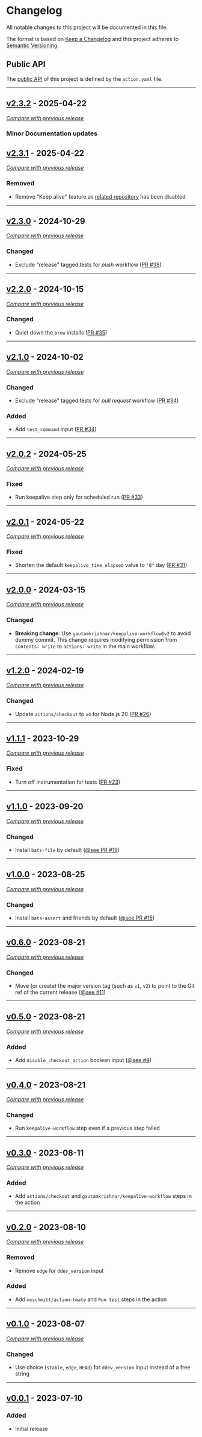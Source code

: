 # Changelog

All notable changes to this project will be documented in this file.

The format is based on [Keep a Changelog](https://keepachangelog.com/en)
and this project adheres to [Semantic Versioning](https://semver.org/spec/v2.0.0.html).

## Public API

The [public API](https://semver.org/spec/v2.0.0.html#spec-item-1) of this project is defined by the `action.yaml` file.

---

## [v2.3.2](https://github.com/ddev/github-action-add-on-test/releases/tag/v2.4.0) - 2025-04-22

[_Compare with previous release_](https://github.com/ddev/github-action-add-on-test/compare/v2.3.1...v2.3.2)

### Minor Documentation updates


## [v2.3.1](https://github.com/ddev/github-action-add-on-test/releases/tag/v2.4.0) - 2025-04-22

[_Compare with previous release_](https://github.com/ddev/github-action-add-on-test/compare/v2.3.0...v2.3.1)

### Removed

- Remove "Keep alive" feature as [related repository](https://github.com/gautamkrishnar/keepalive-workflow) has been disabled

---

## [v2.3.0](https://github.com/ddev/github-action-add-on-test/releases/tag/v2.3.0) - 2024-10-29

[_Compare with previous release_](https://github.com/ddev/github-action-add-on-test/compare/v2.2.0...v2.3.0)

### Changed

- Exclude "release" tagged tests for _push_ workflow ([PR #38](https://github.com/ddev/github-action-add-on-test/pull/38))

---

## [v2.2.0](https://github.com/ddev/github-action-add-on-test/releases/tag/v2.2.0) - 2024-10-15

[_Compare with previous release_](https://github.com/ddev/github-action-add-on-test/compare/v2.1.0...v2.2.0)

### Changed

- Quiet down the `brew` installs ([PR #35](https://github.com/ddev/github-action-add-on-test/pull/35))

---

## [v2.1.0](https://github.com/ddev/github-action-add-on-test/releases/tag/v2.1.0) - 2024-10-02

[_Compare with previous release_](https://github.com/ddev/github-action-add-on-test/compare/v2.0.2...v2.1.0)

### Changed

- Exclude "release" tagged tests for _pull request_ workflow ([PR #34](https://github.com/ddev/github-action-add-on-test/pull/34))

### Added

- Add `test_command` input ([PR #34](https://github.com/ddev/github-action-add-on-test/pull/34))

---

## [v2.0.2](https://github.com/ddev/github-action-add-on-test/releases/tag/v2.0.2) - 2024-05-25

[_Compare with previous release_](https://github.com/ddev/github-action-add-on-test/compare/v2.0.1...v2.0.2)

### Fixed

- Run keepalive step only for scheduled run ([PR #33](https://github.com/ddev/github-action-add-on-test/pull/33))

---

## [v2.0.1](https://github.com/ddev/github-action-add-on-test/releases/tag/v2.0.1) - 2024-05-22

[_Compare with previous release_](https://github.com/ddev/github-action-add-on-test/compare/v2.0.0...v2.0.1)

### Fixed

- Shorten the default `keepalive_time_elapsed` value to `"0"` day ([PR #31](https://github.com/ddev/github-action-add-on-test/pull/31))

---

## [v2.0.0](https://github.com/ddev/github-action-add-on-test/releases/tag/v2.0.0) - 2024-03-15

[_Compare with previous release_](https://github.com/ddev/github-action-add-on-test/compare/v1.2.0...v2.0.0)

### Changed

- **Breaking change**: Use `gautamkrishnar/keepalive-workflow@v2` to avoid dummy commit. This change requires
  modifying permission from `contents: write` to `actions: write` in the main workflow.

---

## [v1.2.0](https://github.com/ddev/github-action-add-on-test/releases/tag/v1.2.0) - 2024-02-19

[_Compare with previous release_](https://github.com/ddev/github-action-add-on-test/compare/v1.1.1...v1.2.0)

### Changed

- Update `actions/checkout` to `v4` for Node.js 20 ([PR #26](https://github.com/ddev/github-action-add-on-test/pull/26))

---

## [v1.1.1](https://github.com/ddev/github-action-add-on-test/releases/tag/v1.1.1) - 2023-10-29

[_Compare with previous release_](https://github.com/ddev/github-action-add-on-test/compare/v1.1.0...v1.1.1)

### Fixed

- Turn off instrumentation for tests ([PR #23](https://github.com/ddev/github-action-add-on-test/pull/23))

---

## [v1.1.0](https://github.com/ddev/github-action-add-on-test/releases/tag/v1.1.0) - 2023-09-20

[_Compare with previous release_](https://github.com/ddev/github-action-add-on-test/compare/v1.0.0...v1.1.0)

### Changed

- Install `bats-file` by default ([@see PR #19](https://github.com/ddev/github-action-add-on-test/pull/19))

---

## [v1.0.0](https://github.com/ddev/github-action-add-on-test/releases/tag/v1.0.0) - 2023-08-25

[_Compare with previous release_](https://github.com/ddev/github-action-add-on-test/compare/v0.6.0...v1.0.0)

### Changed

- Install `bats-assert` and friends by default ([@see PR #15](https://github.com/ddev/github-action-add-on-test/pull/15))

---

## [v0.6.0](https://github.com/ddev/github-action-add-on-test/releases/tag/v0.6.0) - 2023-08-21

[_Compare with previous release_](https://github.com/ddev/github-action-add-on-test/compare/v0.5.0...v0.6.0)

### Changed

- Move (or create) the major version tag (such as `v1`, `v2`) to point to the Git ref of the current release ([@see #11](https://github.com/ddev/github-action-add-on-test/issues/11))

---

## [v0.5.0](https://github.com/ddev/github-action-add-on-test/releases/tag/v0.5.0) - 2023-08-21

[_Compare with previous release_](https://github.com/ddev/github-action-add-on-test/compare/v0.4.0...v0.5.0)

### Added

- Add `disable_checkout_action` boolean input ([@see #9](https://github.com/ddev/github-action-add-on-test/issues/9))

---

## [v0.4.0](https://github.com/ddev/github-action-add-on-test/releases/tag/v0.4.0) - 2023-08-21

[_Compare with previous release_](https://github.com/ddev/github-action-add-on-test/compare/v0.3.0...v0.4.0)

### Changed

- Run `keepalive-workflow` step even if a previous step failed

---

## [v0.3.0](https://github.com/ddev/github-action-add-on-test/releases/tag/v0.3.0) - 2023-08-11

[_Compare with previous release_](https://github.com/ddev/github-action-add-on-test/compare/v0.2.0...v0.3.0)

### Added

- Add `actions/checkout` and `gautamkrishnar/keepalive-workflow` steps in the action

---

## [v0.2.0](https://github.com/ddev/github-action-add-on-test/releases/tag/v0.2.0) - 2023-08-10

[_Compare with previous release_](https://github.com/ddev/github-action-add-on-test/compare/v0.1.0...v0.2.0)

### Removed

- Remove `edge` for `ddev_version` input

### Added

- Add `mxschmitt/action-tmate` and `Run test` steps in the action

---

## [v0.1.0](https://github.com/ddev/github-action-add-on-test/releases/tag/v0.1.0) - 2023-08-07

[_Compare with previous release_](https://github.com/ddev/github-action-add-on-test/compare/v0.0.1...v0.1.0)

### Changed

- Use choice (`stable`, `edge`, `HEAD`) for `ddev_version` input instead of a free string

---

## [v0.0.1](https://github.com/ddev/github-action-add-on-test/releases/tag/v0.0.1) - 2023-07-10

### Added

- Initial release
